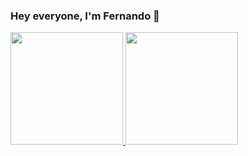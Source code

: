 ### Hey everyone, I'm Fernando 👋

 <div>
  <a href="https://github.com/fsuares">
  <img height="180em" src="https://github-readme-stats.vercel.app/api?username=fsuares&show_icons=true&theme=dracula&include_all_commits=true&count_private=true"/>
  <img height="180em" src="https://github-readme-stats.vercel.app/api/top-langs/?username=fsuares&layout=compact&langs_count=7&theme=dracula"/>
</div>
